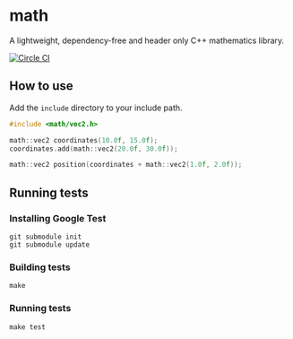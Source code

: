 # math
A lightweight, dependency-free and header only C++ mathematics library.

[![Circle CI](https://circleci.com/gh/madureira/math.svg?style=svg)](https://circleci.com/gh/madureira/math)

## How to use

Add the `include` directory to your include path.

```c
#include <math/vec2.h>

math::vec2 coordinates(10.0f, 15.0f);
coordinates.add(math::vec2(20.0f, 30.0f));

math::vec2 position(coordinates + math::vec2(1.0f, 2.0f));
```

## Running tests

### Installing Google Test

```
git submodule init
git submodule update
```

### Building tests

```
make
```

### Running tests

```
make test
```
